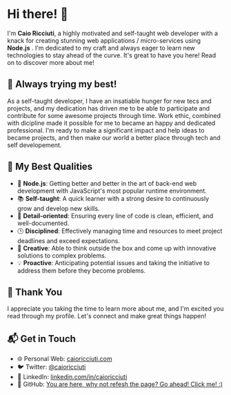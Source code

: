# Hi there! 👋

I'm **Caio Ricciuti**, a highly motivated and self-taught web developer with a knack for creating stunning web applications / micro-services using **Node.js** . I'm dedicated to my craft and always eager to learn new technologies to stay ahead of the curve. It's great to have you here! Read on to discover more about me!

## 🌟 Always trying my best!

As a self-taught developer, I have an insatiable hunger for new tecs and projects, and my dedication has driven me to be able to participate and contribute for some awesome projects through time. Work ethic, combined with dicipline made it possible for me to became an happy and dedicated professional. I'm ready to make a significant impact and help ideas to became projects, and then make our world a better place through tech and self developement.

## 🎯 My Best Qualities

- 🚀 **Node.js**: Getting better and better in the art of back-end web development with JavaScript's most popular runtime environment.
- 📚 **Self-taught**: A quick learner with a strong desire to continuously grow and develop new skills.
- 🎯 **Detail-oriented**: Ensuring every line of code is clean, efficient, and well-documented.
- 🕒 **Disciplined**: Effectively managing time and resources to meet project deadlines and exceed expectations.
- 🌟 **Creative**: Able to think outside the box and come up with innovative solutions to complex problems.
- 💡 **Proactive**: Anticipating potential issues and taking the initiative to address them before they become problems.

## 🙏 Thank You

I appreciate you taking the time to learn more about me, and I'm excited you read through my profile. Let's connect and make great things happen!

## 📬 Get in Touch

- 🌐 Personal Web: [caioricciuti.com](https://caioricciuti.com)
- 🐦 Twitter: [@caioricciuti](https://twitter.com/caioricciuti)
- 💼 LinkedIn: [linkedin.com/in/caioricciuti](https://linkedin.com/in/caioricciuti)
- 📁 GitHub: [You are here, why not refesh the page? Go ahead! Click me! :)](https://github.com/caioricciuti)
